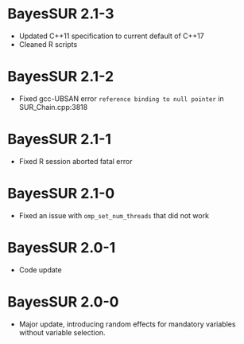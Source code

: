 # BayesSUR 2.1-3

* Updated C++11 specification to current default of C++17
* Cleaned R scripts

# BayesSUR 2.1-2

* Fixed gcc-UBSAN error `reference binding to null pointer` in SUR_Chain.cpp:3818

# BayesSUR 2.1-1

* Fixed R session aborted fatal error

# BayesSUR 2.1-0

* Fixed an issue with `omp_set_num_threads` that did not work

# BayesSUR 2.0-1

* Code update

# BayesSUR 2.0-0

* Major update, introducing random effects for mandatory variables without variable selection.
